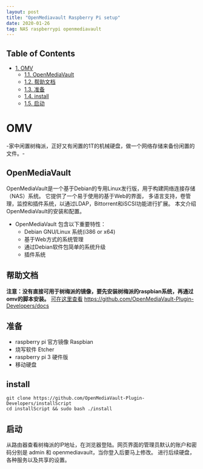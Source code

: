 ```yaml
---
layout: post
title: "OpenMediavault Raspberry Pi setup"
date: 2020-01-26
tag: NAS raspberrypi openmediavault 
---
```


<div id="table-of-contents">
<h2>Table of Contents</h2>
<div id="text-table-of-contents">
<ul>
<li><a href="#sec-1">1. OMV</a>
<ul>
<li><a href="#sec-1-1">1.1. OpenMediaVault</a></li>
<li><a href="#sec-1-2">1.2. 帮助文档</a></li>
<li><a href="#sec-1-3">1.3. 准备</a></li>
<li><a href="#sec-1-4">1.4. install</a></li>
<li><a href="#sec-1-5">1.5. 启动</a></li>
</ul>
</li>
</ul>
</div>
</div>

# OMV<a id="sec-1" name="sec-1"></a>

-家中闲置树梅派，正好又有闲置的1T的机械硬盘，做一个网络存储来备份闲置的文件。-

## OpenMediaVault<a id="sec-1-1" name="sec-1-1"></a>

OpenMediaVault是一个基于Debian的专用Linux发行版，用于构建网络连接存储（NAS）系统。 它提供了一个易于使用的基于Web的界面，
多语言支持，卷管理，监控和插件系统，以通过LDAP，Bittorrent和iSCSI功能进行扩展。 本文介绍OpenMediaVault的安装和配置。

-   OpenMediaVault 包含以下重要特性：
    -   Debian GNU/Linux 系统(i386 or x64)
    -   基于Web方式的系统管理
    -   通过Debian软件包简单的系统升级
    -   插件系统

## 帮助文档<a id="sec-1-2" name="sec-1-2"></a>

**注意：没有直接可用于树梅派的镜像，要先安装树梅派的raspbian系统，再通过omv的脚本安装。**
[可在这里查看](https://github.com/OpenMediaVault-Plugin-Developers/docs) <https://github.com/OpenMediaVault-Plugin-Developers/docs>

## 准备<a id="sec-1-3" name="sec-1-3"></a>

-   raspberry pi 官方镜像 Raspbian
-   烧写软件 Etcher
-   raspberry pi 3 硬件版
-   移动硬盘

## install<a id="sec-1-4" name="sec-1-4"></a>

    git clone https://github.com/OpenMediaVault-Plugin-Developers/installScript
    cd installScript && sudo bash ./install

## 启动<a id="sec-1-5" name="sec-1-5"></a>

从路由器查看树梅派的IP地址，在浏览器登陆。网页界面的管理员默认的账户和密码分别是 admin 和 openmediavault，当你登入后要马上修改。
进行后续硬盘，各种服务以及共享的设置。
